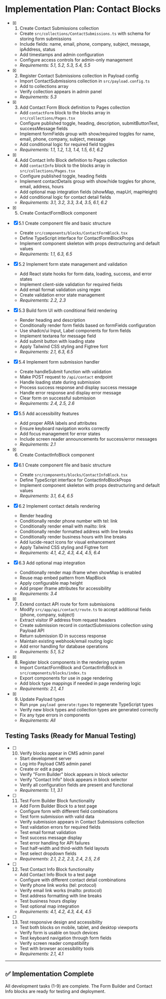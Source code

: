 # Implementation Plan: Contact Blocks

- [x] 1. Create Contact Submissions collection
  - Create `src/collections/ContactSubmissions.ts` with schema for storing form submissions
  - Include fields: name, email, phone, company, subject, message, ipAddress, status
  - Add timestamps and admin configuration
  - Configure access controls for admin-only management
  - _Requirements: 5.1, 5.2, 5.3, 5.4, 5.5_

- [x] 2. Register Contact Submissions collection in Payload config
  - Import ContactSubmissions collection in `src/payload.config.ts`
  - Add to collections array
  - Verify collection appears in admin panel
  - _Requirements: 5.3_

- [x] 3. Add Contact Form Block definition to Pages collection
  - Add `contactForm` block to the blocks array in `src/collections/Pages.tsx`
  - Configure published toggle, heading, description, submitButtonText, successMessage fields
  - Implement formFields group with show/required toggles for name, email, phone, company, subject, message
  - Add conditional logic for required field toggles
  - _Requirements: 1.1, 1.2, 1.3, 1.4, 1.5, 6.1, 6.2_

- [x] 4. Add Contact Info Block definition to Pages collection
  - Add `contactInfo` block to the blocks array in `src/collections/Pages.tsx`
  - Configure published toggle, heading fields
  - Implement contactDetails group with show/hide toggles for phone, email, address, hours
  - Add optional map integration fields (showMap, mapUrl, mapHeight)
  - Add conditional logic for contact detail fields
  - _Requirements: 3.1, 3.2, 3.3, 3.4, 3.5, 6.1, 6.2_

- [x] 5. Create ContactFormBlock component

- [x] 5.1 Create component file and basic structure
  - Create `src/components/blocks/ContactFormBlock.tsx`
  - Define TypeScript interface for ContactFormBlockProps
  - Implement component skeleton with props destructuring and default values
  - _Requirements: 1.1, 6.3, 6.5_

- [x] 5.2 Implement form state management and validation
  - Add React state hooks for form data, loading, success, and error states
  - Implement client-side validation for required fields
  - Add email format validation using regex
  - Create validation error state management
  - _Requirements: 2.2, 2.3_

- [x] 5.3 Build form UI with conditional field rendering
  - Render heading and description
  - Conditionally render form fields based on formFields configuration
  - Use shadcn/ui Input, Label components for form fields
  - Implement textarea for message field
  - Add submit button with loading state
  - Apply Tailwind CSS styling and Figtree font
  - _Requirements: 2.1, 6.3, 6.5_

- [x] 5.4 Implement form submission handler
  - Create handleSubmit function with validation
  - Make POST request to `/api/contact` endpoint
  - Handle loading state during submission
  - Process success response and display success message
  - Handle error response and display error message
  - Clear form on successful submission
  - _Requirements: 2.4, 2.5, 2.6_

- [x] 5.5 Add accessibility features
  - Add proper ARIA labels and attributes
  - Ensure keyboard navigation works correctly
  - Add focus management for error states
  - Include screen reader announcements for success/error messages
  - _Requirements: 2.1_

- [x] 6. Create ContactInfoBlock component

- [x] 6.1 Create component file and basic structure
  - Create `src/components/blocks/ContactInfoBlock.tsx`
  - Define TypeScript interface for ContactInfoBlockProps
  - Implement component skeleton with props destructuring and default values
  - _Requirements: 3.1, 6.4, 6.5_

- [x] 6.2 Implement contact details rendering
  - Render heading
  - Conditionally render phone number with tel: link
  - Conditionally render email with mailto: link
  - Conditionally render formatted address with line breaks
  - Conditionally render business hours with line breaks
  - Add lucide-react icons for visual enhancement
  - Apply Tailwind CSS styling and Figtree font
  - _Requirements: 4.1, 4.2, 4.3, 4.4, 4.5, 6.4_

- [x] 6.3 Add optional map integration
  - Conditionally render map iframe when showMap is enabled
  - Reuse map embed pattern from MapBlock
  - Apply configurable map height
  - Add proper iframe attributes for accessibility
  - _Requirements: 3.4_

- [x] 7. Extend contact API route for form submissions
  - Modify `src/app/api/contact/route.ts` to accept additional fields (phone, company, subject)
  - Extract visitor IP address from request headers
  - Create submission record in contactSubmissions collection using Payload API
  - Return submission ID in success response
  - Maintain existing webhook/email routing logic
  - Add error handling for database operations
  - _Requirements: 5.1, 5.2_

- [x] 8. Register block components in the rendering system
  - Import ContactFormBlock and ContactInfoBlock in `src/components/blocks/index.ts`
  - Export components for use in page rendering
  - Add block type mappings if needed in page rendering logic
  - _Requirements: 2.1, 4.1_

- [x] 9. Update Payload types
  - Run `pnpm payload generate:types` to regenerate TypeScript types
  - Verify new block types and collection types are generated correctly
  - Fix any type errors in components
  - _Requirements: All_

## Testing Tasks (Ready for Manual Testing)

- [ ] 10. Verify blocks appear in CMS admin panel
  - Start development server
  - Log into Payload CMS admin panel
  - Create or edit a page
  - Verify "Form Builder" block appears in block selector
  - Verify "Contact Info" block appears in block selector
  - Verify all configuration fields are present and functional
  - _Requirements: 1.1, 3.1_

- [ ] 11. Test Form Builder Block functionality
  - Add Form Builder Block to a test page
  - Configure form with different field combinations
  - Test form submission with valid data
  - Verify submission appears in Contact Submissions collection
  - Test validation errors for required fields
  - Test email format validation
  - Test success message display
  - Test error handling for API failures
  - Test half-width and third-width field layouts
  - Test select dropdown fields
  - _Requirements: 2.1, 2.2, 2.3, 2.4, 2.5, 2.6_

- [ ] 12. Test Contact Info Block functionality
  - Add Contact Info Block to a test page
  - Configure with different contact detail combinations
  - Verify phone link works (tel: protocol)
  - Verify email link works (mailto: protocol)
  - Test address formatting with line breaks
  - Test business hours display
  - Test optional map integration
  - _Requirements: 4.1, 4.2, 4.3, 4.4, 4.5_

- [ ] 13. Test responsive design and accessibility
  - Test both blocks on mobile, tablet, and desktop viewports
  - Verify form is usable on touch devices
  - Test keyboard navigation through form fields
  - Verify screen reader compatibility
  - Test with browser accessibility tools
  - _Requirements: 2.1, 4.1_

---

## ✅ Implementation Complete

All development tasks (1-9) are complete. The Form Builder and Contact Info blocks are ready for testing and deployment.
